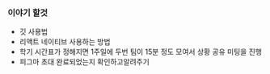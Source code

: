 ### 이야기 할것
+ 깃 사용법
+ 리액트 네이티브 사용하는 방법
+ 학기 시간표가 정해지면 1주일에 두번 팀이 15분 정도 모여서 상황 공유 미팅을 진행
+ 피그마 초대 완료되었는지 확인하고알려주기


